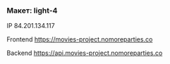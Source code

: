 ### Макет: light-4

IP 84.201.134.117

Frontend https://movies-project.nomoreparties.co

Backend https://api.movies-project.nomoreparties.co